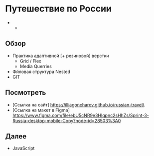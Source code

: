 # Путешествие по России

* -

## Обзор

* Практика адаптивной [+ резиновой] верстки
	* Grid / Flex
	* Media Querries
* Фйловая структура Nested
* GIT

## Посмотреть

* [Ссылка на сайт]  https://illiagoncharov.github.io/russian-travel/.
* [Ссылка на макет в Figma] https://www.figma.com/file/ebU5cNR9e3HIqpnc2sHhZs/Sprint-3-Russia-desktop-mobile-Copy?node-id=28503%3A0

## Далее

* JavaScript
